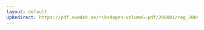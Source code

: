 ```yaml
---
layout: default
UpRedirect: https://pdf.swedeb.se/riksdagen-volumeG-pdf/200001/reg_200001/reg_200001_0422.pdf
---
```

